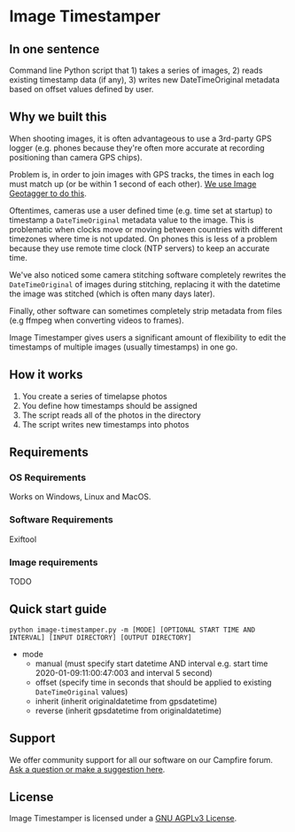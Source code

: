 # Image Timestamper

## In one sentence

Command line Python script that 1) takes a series of images, 2) reads existing timestamp data (if any), 3) writes new DateTimeOriginal metadata based on offset values defined by user.

## Why we built this

When shooting images, it is often advantageous to use a 3rd-party GPS logger (e.g. phones because they're often more accurate at recording positioning than camera GPS chips).

Problem is, in order to join images with GPS tracks, the times in each log must match up (or be within 1 second of each other). [We use Image Geotagger to do this](https://github.com/trek-view/image-geotagger).

Oftentimes, cameras use a user defined time (e.g. time set at startup) to timestamp a `DateTimeOriginal` metadata value to the image. This is problematic when clocks move or moving between countries with different timezones where time is not updated. On phones this is less of a problem because they use remote time clock (NTP servers) to keep an accurate time.

We've also noticed some camera stitching software completely rewrites the `DateTimeOriginal` of images during stitching, replacing it with the datetime the image was stitched (which is often many days later).

Finally, other software can sometimes completely strip metadata from files (e.g ffmpeg when converting videos to frames).

Image Timestamper gives users a significant amount of flexibility to edit the timestamps of multiple images (usually timestamps) in one go.

## How it works

1. You create a series of timelapse photos
2. You define how timestamps should be assigned
3. The script reads all of the photos in the directory
4. The script writes new timestamps into photos

## Requirements

### OS Requirements

Works on Windows, Linux and MacOS.

### Software Requirements

Exiftool

### Image requirements

TODO

## Quick start guide

```
python image-timestamper.py -m [MODE] [OPTIONAL START TIME AND INTERVAL] [INPUT DIRECTORY] [OUTPUT DIRECTORY]
```

* mode
	- manual (must specify start datetime AND interval e.g. start time 2020-01-09:11:00:47:003 and interval 5 second)
	- offset (specify time in seconds that should be applied to existing `DateTimeOriginal` values)
	- inherit (inherit originaldatetime from gpsdatetime)
	- reverse (inherit gpsdatetime from originaldatetime)

## Support 

We offer community support for all our software on our Campfire forum. [Ask a question or make a suggestion here](https://campfire.trekview.org/c/support/8).

## License

Image Timestamper is licensed under a [GNU AGPLv3 License](https://github.com/trek-view/image-timestamper/blob/master/LICENSE.txt).